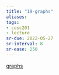 ```yaml
---
title: "19-graphs"
aliases: 
tags: 
- cosc201
- lecture
sr-due: 2022-05-27
sr-interval: 8
sr-ease: 250
---
```


[graphs](notes/graphs.md)